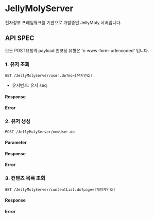 # JellyMolyServer
전자정부 프레임워크를 기반으로 개발중인 JellyMoly 서버입니다.

## API SPEC
모든 POST요청의 payload 인코딩 유형은 'x-www-form-urlencoded' 입니다.

### 1. 유저 조회
```
GET /JellyMolyServer/user.do?no=[유저번호]
```
* 유저번호: 유저 seq

#### Response

#### Error

### 2. 유저 생성
```
POST /JellyMolyServer/newUser.do
```

#### Parameter

#### Response

#### Error

### 3. 컨텐츠 목록 조회
```
GET /JellyMolyServer/contentList.do?page=[페이지번호]
```

#### Response

#### Error
